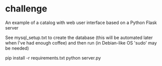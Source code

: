 # challenge
An example of a catalog with web user interface based on a Python Flask server

See mysql_setup.txt to create the database (this will be automated later when I've had enough coffee) and then run (in Debian-like OS 'sudo' may be needed)

pip install -r requirements.txt
python server.py